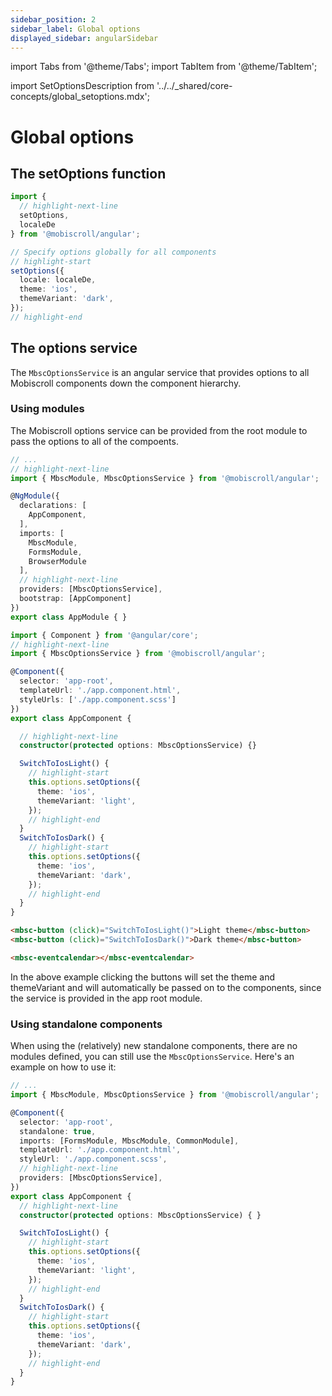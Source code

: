 ```yaml
---
sidebar_position: 2
sidebar_label: Global options
displayed_sidebar: angularSidebar
---
```


import Tabs from '@theme/Tabs';
import TabItem from '@theme/TabItem';

import SetOptionsDescription from '../../_shared/core-concepts/global_setoptions.mdx';

# Global options

## The setOptions function

<SetOptionsDescription />

```ts title="app.module.ts"
import {
  // highlight-next-line
  setOptions,
  localeDe
} from '@mobiscroll/angular';

// Specify options globally for all components
// highlight-start
setOptions({
  locale: localeDe,
  theme: 'ios',
  themeVariant: 'dark',
});
// highlight-end
```

## The options service

The `MbscOptionsService` is an angular service that provides options to all Mobiscroll components down the component hierarchy.

### Using modules

The Mobiscroll options service can be provided from the root module to pass the options to all of the compoents.

<Tabs label="Somelabel">
  <TabItem value="app.module" label="app.module.ts">

```ts
// ...
// highlight-next-line
import { MbscModule, MbscOptionsService } from '@mobiscroll/angular';

@NgModule({
  declarations: [
    AppComponent,
  ],
  imports: [
    MbscModule,
    FormsModule,
    BrowserModule
  ],
  // highlight-next-line
  providers: [MbscOptionsService],
  bootstrap: [AppComponent]
})
export class AppModule { }
```

  </TabItem>
  <TabItem value="app.component.ts" label="app.component.ts">

```ts
import { Component } from '@angular/core';
// highlight-next-line
import { MbscOptionsService } from '@mobiscroll/angular';

@Component({
  selector: 'app-root',
  templateUrl: './app.component.html',
  styleUrls: ['./app.component.scss']
})
export class AppComponent {

  // highlight-next-line
  constructor(protected options: MbscOptionsService) {}

  SwitchToIosLight() {
    // highlight-start
    this.options.setOptions({
      theme: 'ios',
      themeVariant: 'light',
    });
    // highlight-end
  }
  SwitchToIosDark() {
    // highlight-start
    this.options.setOptions({
      theme: 'ios',
      themeVariant: 'dark',
    });
    // highlight-end
  }
}

```

  </TabItem>
  <TabItem value="app.component.html" label="app.component.html">

```html
<mbsc-button (click)="SwitchToIosLight()">Light theme</mbsc-button>
<mbsc-button (click)="SwitchToIosDark()">Dark theme</mbsc-button>

<mbsc-eventcalendar></mbsc-eventcalendar>
```

  </TabItem>
</Tabs>

In the above example clicking the buttons will set the theme and themeVariant and will automatically be passed on to the components, since the service is provided in the app root module.


### Using standalone components

When using the (relatively) new standalone components, there are no modules defined, you can still use the `MbscOptionsService`. Here's an example on how to use it:

```ts title="app.component.ts"
// ...
import { MbscModule, MbscOptionsService } from '@mobiscroll/angular';

@Component({
  selector: 'app-root',
  standalone: true,
  imports: [FormsModule, MbscModule, CommonModule],
  templateUrl: './app.component.html',
  styleUrl: './app.component.scss',
  // highlight-next-line
  providers: [MbscOptionsService],
})
export class AppComponent {
  // highlight-next-line
  constructor(protected options: MbscOptionsService) { }

  SwitchToIosLight() {
    // highlight-start
    this.options.setOptions({
      theme: 'ios',
      themeVariant: 'light',
    });
    // highlight-end
  }
  SwitchToIosDark() {
    // highlight-start
    this.options.setOptions({
      theme: 'ios',
      themeVariant: 'dark',
    });
    // highlight-end
  }
}
```